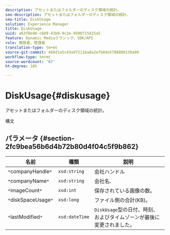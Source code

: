 ```yaml
---
description: アセットまたはフォルダーのディスク領域の統計。
seo-description: アセットまたはフォルダーのディスク領域の統計。
seo-title: DiskUsage
solution: Experience Manager
title: DiskUsage
uuid: a63f0ed0-c689-43b0-9c3e-9500715d15a5
feature: Dynamic Mediaクラシック，SDK/API
role: 開発者，管理者
translation-type: tm+mt
source-git-commit: 469d1a5c43a972116a8a2efb0de5708800130a99
workflow-type: tm+mt
source-wordcount: '67'
ht-degree: 10%

---
```



# DiskUsage{#diskusage}

アセットまたはフォルダーのディスク領域の統計。

構文

## パラメータ {#section-2fc9bea56b6d4b72b80d4f04c5f9b862}

| 名前 | 種類 | 説明 |
|---|---|---|
| `*`companyHandle`*` | `xsd:string` | 会社ハンドル |
| `*`companyName`*` | `xsd:string` | 会社名. |
| `*`imageCount`*` | `xsd:int` | 保存されている画像の数。 |
| `*`diskSpaceUsage`*` | `xsd:long` | ファイル側の合計(KB)。 |
| `*`lastModified`*` | `xsd:dateTime` | `DiskUsage`型の日付、時刻、およびタイムゾーンが最後に変更されました。 |


